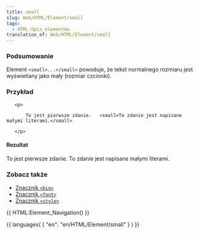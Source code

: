```yaml
---
title: small
slug: Web/HTML/Element/small
tags:
  - HTML:Opis_elementów
translation_of: Web/HTML/Element/small
---
```

### Podsumowanie

Element `<small>...</small>` powoduje, że tekst normalnego rozmiaru jest wyświetlany jako mały (rozmiar czcionki).

### Przykład

       <p>

           To jest pierwsze zdanie.   <small>To zdanie jest napisane małymi literami.</small>

       </p>

#### Rezultat

To jest pierwsze zdanie. To zdanie jest napisane małymi literami.

### Zobacz także

- [Znacznik `<big>`](pl/HTML/Element/big)
- [Znacznik `<font>`](pl/HTML/Element/font)
- [Znacznik `<style>`](pl/HTML/Element/style)

{{ HTML:Element_Navigation() }}

{{ languages( { "en": "en/HTML/Element/small" } ) }}
